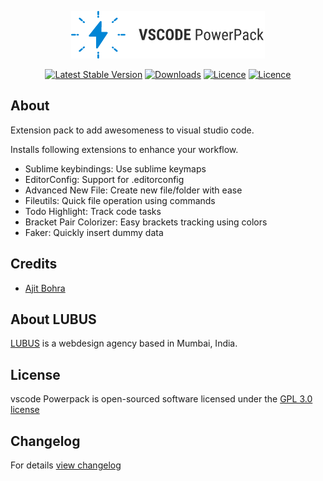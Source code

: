 <p align="center"><img src="https://raw.githubusercontent.com/lubusIN/vscode-powerpack/master/images/icon-github.png"></p>

<p align="center">
<a href="https://marketplace.visualstudio.com/items?itemName=lubus.vscode-powerpack"><img src="https://vsmarketplacebadge.apphb.com/version-short/lubus.vscode-powerpack.svg" alt="Latest Stable Version"></a> <a href="https://marketplace.visualstudio.com/items?itemName=lubus.vscode-powerpack"><img src="https://vsmarketplacebadge.apphb.com/installs-short/lubus.vscode-powerpack.svg" alt="Downloads"></a> <a href="https://marketplace.visualstudio.com/items?itemName=lubus.vscode-powerpack"><img src="https://vsmarketplacebadge.apphb.com/rating-short/lubus.vscode-powerpack.svg" alt="Licence"></a> <a href="https://marketplace.visualstudio.com/items?itemName=lubus.vscode-powerpack"><img src="https://img.shields.io/aur/license/yaourt.svg" alt="Licence"></a>
</p>

**About**
--------------------
Extension pack to add awesomeness to visual studio code. 

Installs following extensions to enhance your workflow.

- Sublime keybindings: Use sublime keymaps
- EditorConfig: Support for .editorconfig
- Advanced New File: Create new file/folder with ease
- Fileutils: Quick file operation using commands
- Todo Highlight: Track code tasks
- Bracket Pair Colorizer: Easy brackets tracking using colors
- Faker: Quickly insert dummy data


**Credits**
------------
* [Ajit Bohra](http://https://github.com/ajitbohra)

**About LUBUS**
---------------
[LUBUS](http://lubus.in) is a webdesign agency based in Mumbai, India.

**License**
-----------
vscode Powerpack is open-sourced software licensed under the [GPL 3.0 license](LICENSE.md)

**Changelog**
----------
For details [view changelog](CHANGELOG.md)